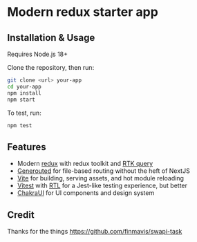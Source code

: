 # Modern redux starter app

## Installation & Usage

Requires Node.js 18+

Clone the repository, then run:

```bash
git clone <url> your-app
cd your-app
npm install
npm start
```

To test, run:

```bash
npm test
```

## Features

- Modern [redux](https://redux-toolkit.js.org/) with redux toolkit and [RTK query](https://redux-toolkit.js.org/rtk-query/overview)
- [Generouted](https://github.com/oedotme/generouted) for file-based routing without the heft of NextJS
- [Vite](https://vitejs.dev/) for building, serving assets, and hot module reloading
- [Vitest](https://vitest.dev/) with [RTL](https://testing-library.com/docs/react-testing-library/intro/) for a Jest-like testing experience, but better
- [ChakraUI](https://chakra-ui.com/) for UI components and design system

## Credit

Thanks for the things https://github.com/finmavis/swapi-task

